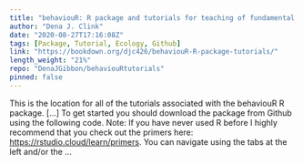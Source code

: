 ```yaml
---
title: "behaviouR: R package and tutorials for teaching of fundamental concepts in behavior and ecology"
author: "Dena J. Clink"
date: "2020-08-27T17:16:08Z"
tags: [Package, Tutorial, Ecology, Github]
link: "https://bookdown.org/djc426/behaviouR-R-package-tutorials/"
length_weight: "21%"
repo: "DenaJGibbon/behaviouRtutorials"
pinned: false
---
```


This is the location for all of the tutorials associated with the behaviouR R package. [...] To get started you should download the package from Github using the following code. Note: If you have never used R before I highly recommend that you check out the primers here: https://rstudio.cloud/learn/primers. You can navigate using the tabs at the left and/or the ...
